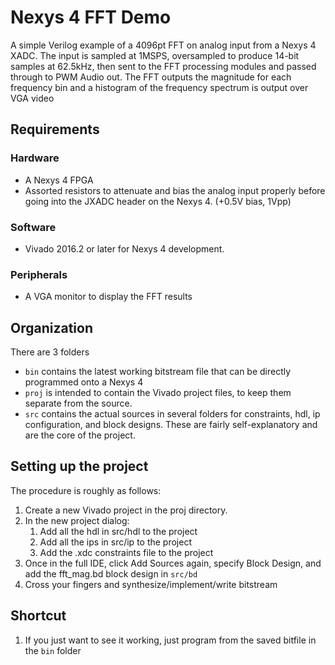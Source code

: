 # Nexys 4 FFT Demo
A simple Verilog example of a 4096pt FFT on analog input from a Nexys 4 XADC. The input is sampled at 1MSPS, oversampled to produce 14-bit samples at 62.5kHz, then sent to the FFT processing modules and passed through to PWM Audio out. The FFT outputs the magnitude for each frequency bin and a histogram of the frequency spectrum is output over VGA video

## Requirements

### Hardware
*  A Nexys 4 FPGA
* Assorted resistors to attenuate and bias the analog input properly before going into the JXADC header on the Nexys 4. (+0.5V bias, 1Vpp)

### Software
* Vivado 2016.2 or later for Nexys 4 development.

### Peripherals
* A VGA monitor to display the FFT results

## Organization
There are 3 folders
* `bin` contains the latest working bitstream file that can be directly programmed onto a Nexys 4
* `proj` is intended to contain the Vivado project files, to keep them separate from the source.
* `src` contains the actual sources in several folders for constraints, hdl, ip configuration, and block designs. These are fairly self-explanatory and are the core of the project.

## Setting up the project
The procedure is roughly as follows:

1. Create a new Vivado project in the proj directory. 
2. In the new project dialog:  
	1. Add all the hdl in src/hdl to the project
	2. Add all the ips in src/ip to the project
	3. Add the .xdc constraints file to the project
5. Once in the full IDE, click Add Sources again, specify Block Design, and add the fft_mag.bd block design in `src/bd`
8. Cross your fingers and synthesize/implement/write bitstream

## Shortcut
1. If you just want to see it working, just program from the saved bitfile in the `bin` folder